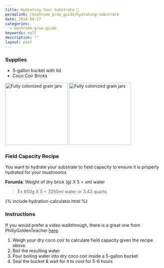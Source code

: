 ```yaml
---
title: Hydrating Your Substrate 🥥
permalink: /mushroom_grow_guide/hydrating-substrate
date: 2024-08-27
categories:
  - mushroom-grow-guide
keywords: null
description: ""
layout: post
---
```


### Supplies
- 5-gallon bucket with lid
- Coco Coir Bricks

<img src="/assets/images/5gal-bucket-w-lid.jpg" alt="Fully colonized grain jars" width="200"/>
<img src="/assets/images/coco-brick.jpg" alt="Fully colonized grain jars" width="200"/>

### Field Capacity Recipe
You want to hydrate your substrate to field capacity to ensure it is properly hydrated for your mushrooms

**Forumla**: Weight of dry brick (g) X 5 = xml water

> Ex 650g X 5 = 3250ml water or 3.43 quarts

{% include hydration-calculator.html %}

### Instructions
If you would prefer a video walkthrough, there is a great one from PhillyGoldenTeacher [here](https://www.youtube.com/watch?v=wzMRjEDMdfs).
1. Weigh your dry coco coir to calculate field capacity given the recipe above
2. Boil the resulting water
3. Pour boiling water into dry coco coir inside a 5-gallon bucket
4. Seal the bucket & wait for it to cool for 5-6 hours

